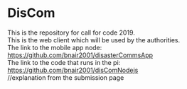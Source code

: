 # DisCom
This is the repository for call for code 2019.<br />
This is the web client which will be used by the authorities.<br />
The link to the mobile app node: https://github.com/bnair2001/disasterCommsApp <br />
The link to the code that runs in the pi: https://github.com/bnair2001/disComNodejs <br />
//explanation from the submission page

